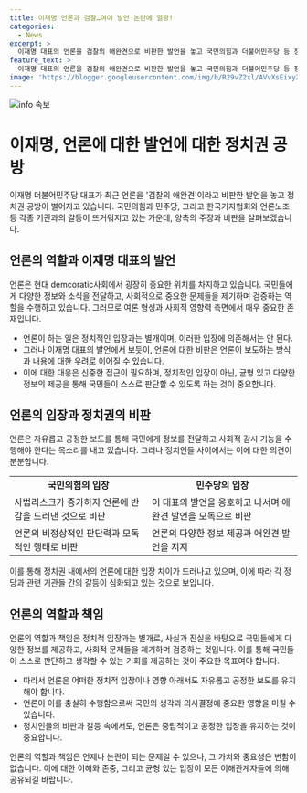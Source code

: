 ```yaml
---
title: 이재명 언론과 검찰…여야 발언 논란에 열광!
categories:
  - News
excerpt: >
  이재명 대표의 언론을 검찰의 애완견으로 비판한 발언을 놓고 국민의힘과 더불어민주당 등 정치권 공방이 벌어졌습니다. 언론의 자유를 부정하는 발언으로 여론이 분분해지고, 민주당 친명계 의원들은 이 발언을 옹호하며 힘을 보탰습니다. 반면 국민의힘과 개혁신당은 이를 애완견 행태로 비판했고, 한국기자협회와 언론노조 역시 이 대표의 발언을 강력히 비난했습니다. 관련된 여야 간의 공방은 더 확대될 전망입니다.
feature_text: >
  이재명 대표의 언론을 검찰의 애완견으로 비판한 발언을 놓고 국민의힘과 더불어민주당 등 정치권 공방이 벌어졌습니다. 언론의 자유를 부정하는 발언으로 여론이 분분해지고, 민주당 친명계 의원들은 이 발언을 옹호하며 힘을 보탰습니다. 반면 국민의힘과 개혁신당은 이를 애완견 행태로 비판했고, 한국기자협회와 언론노조 역시 이 대표의 발언을 강력히 비난했습니다. 관련된 여야 간의 공방은 더 확대될 전망입니다.
image: 'https://blogger.googleusercontent.com/img/b/R29vZ2xl/AVvXsEixyZcFfHzMRdzZMjFBmAUKJYCLCGyLL1o632UiGVXcaFdKo_bkvkuCioo0uUKlGfBVcT3P84aROyZIXSBEx3Aw5nCQ3pTgDom1WDC4m8eifvWiAmWEEVb4x6G_l8C0QH225ldMjyaFvpxGEBGNO37VmDTDMHGhJPq73UglMfDca1-0aw/s1600/blogspot.png'
---
```


<p><img src="https://blogger.googleusercontent.com/img/b/R29vZ2xl/AVvXsEixyZcFfHzMRdzZMjFBmAUKJYCLCGyLL1o632UiGVXcaFdKo_bkvkuCioo0uUKlGfBVcT3P84aROyZIXSBEx3Aw5nCQ3pTgDom1WDC4m8eifvWiAmWEEVb4x6G_l8C0QH225ldMjyaFvpxGEBGNO37VmDTDMHGhJPq73UglMfDca1-0aw/s1600/blogspot.png" alt="info 속보" /></p>

<h1>이재명, 언론에 대한 발언에 대한 정치권 공방</h1>

<p data-ke-size="size16">이재명 더불어민주당 대표가 최근 언론을 '검찰의 애완견'이라고 비판한 발언을 놓고 정치권 공방이 벌어지고 있습니다. 국민의힘과 민주당, 그리고 한국기자협회와 언론노조 등 각종 기관과의 갈등이 뜨거워지고 있는 가운데, 양측의 주장과 비판을 살펴보겠습니다.</p>

<h2 data-ke-size="size26">언론의 역할과 이재명 대표의 발언</h2>

<p>언론은 현대 demcoratic사회에서 굉장히 중요한 위치를 차지하고 있습니다. 국민들에게 다양한 정보와 소식을 전달하고, 사회적으로 중요한 문제들을 제기하며 검증하는 역할을 수행하고 있습니다. 그러므로 여론 형성과 사회적 영향력 측면에서 매우 중요한 존재입니다.</p>

<ul>
  <li>언론이 하는 일은 정치적인 입장과는 별개이며, 이러한 입장에 의존해서는 안 된다.</li>
  <li>그러나 이재명 대표의 발언에서 보듯이, 언론에 대한 비판은 언론이 보도하는 방식과 내용에 대한 우려로 이어질 수 있습니다.</li>
  <li>이에 대한 대응은 신중한 접근이 필요하며, 정치적인 입장이 아닌, 균형 있고 다양한 정보의 제공을 통해 국민들이 스스로 판단할 수 있도록 하는 것이 중요합니다.</li>
</ul>

<h2 data-ke-size="size26">언론의 입장과 정치권의 비판</h2>

<p>언론은 자유롭고 공정한 보도를 통해 국민에게 정보를 전달하고 사회적 감시 기능을 수행해야 한다는 목소리를 내고 있습니다. 그러나 정치인들 사이에서는 이에 대한 의견이 분분합니다.</p>

<table>
  <tr>
    <td style="text-align: center; height: 17px;"><b>국민의힘의 입장</b></td>
    <td style="text-align: center; height: 17px;"><b>민주당의 입장</b></td>
  </tr>
  <tr>
    <td>사법리스크가 증가하자 언론에 반감을 드러낸 것으로 비판</td>
    <td>이 대표의 발언을 옹호하고 나서며 애완견 발언을 모독으로 비판</td>
  </tr>
  <tr>
    <td>언론의 비정상적인 판단력과 모독적인 행태로 비판</td>
    <td>언론의 다양한 정보 제공과 애완견 발언을 지지</td>
  </tr>
</table>

<p>이를 통해 정치권 내에서의 언론에 대한 입장 차이가 드러나고 있으며, 이에 따라 각 정당과 관련 기관들 간의 갈등이 심화되고 있는 것으로 보입니다.</p>

<h2 data-ke-size="size26">언론의 역할과 책임</h2>

<p>언론의 역할과 책임은 정치적 입장과는 별개로, 사실과 진실을 바탕으로 국민들에게 다양한 정보를 제공하고, 사회적 문제들을 제기하며 검증하는 것입니다. 이를 통해 국민들이 스스로 판단하고 생각할 수 있는 기회를 제공하는 것이 주요한 목표여야 합니다.</p>

<ul>
  <li>따라서 언론은 어떠한 정치적 입장이나 영향 아래서도 자유롭고 공정한 보도를 유지해야 합니다.</li>
  <li>언론이 이를 충실히 수행함으로써 국민의 생각과 의사결정에 중요한 영향을 미칠 수 있습니다.</li>
  <li>정치인들의 비판과 갈등 속에서도, 언론은 중립적이고 공정한 입장을 유지하는 것이 중요합니다.</li>
</ul>

<p>언론의 역할과 책임은 언제나 논란이 되는 문제일 수 있으나, 그 가치와 중요성은 변함이 없습니다. 이에 대한 이해와 존중, 그리고 균형 있는 입장이 모든 이해관계자들에 의해 공유되길 바랍니다.</p>

<p data-ke-size="size16">&nbsp;</p>

